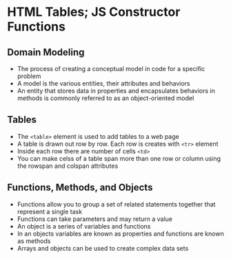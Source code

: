 # HTML Tables; JS Constructor Functions

## Domain Modeling

- The process of creating a conceptual model in code for a specific problem
- A model is the various entities, their attributes and behaviors
- An entity that stores data in properties and encapsulates behaviors in methods is commonly referred to as an object-oriented model

## Tables

- The `<table>` element is used to add tables to a web page
- A table is drawn out row by row. Each row is creates with `<tr>` element
- Inside each row there are number of cells `<td>`
- You can make celss of a table span more than one row or column using the rowspan and colspan attributes

## Functions, Methods, and Objects

- Functions allow you to group a set of related statements together that represent a single task
- Functions can take parameters and may return a value
- An object is a series of variables and functions
- In an objects variables are known as properties and functions are known as methods
- Arrays and objects can be used to create complex data sets